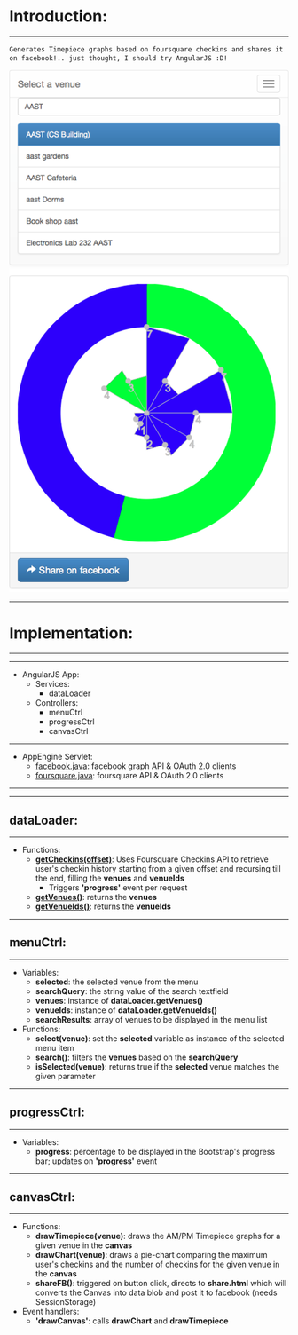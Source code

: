 #	Introduction:
----

	Generates Timepiece graphs based on foursquare checkins and shares it on facebook!.. just thought, I should try AngularJS :D!

![readme/readme.png](readme/readme.png)

----
#	Implementation:
----

----
+	AngularJS App:
	+	Services:
		+	dataLoader
	+	Controllers:
		+	menuCtrl
		+	progressCtrl
		+	canvasCtrl

		
---
+	AppEngine Servlet:
	+ [facebook.java](): 	facebook graph API & OAuth 2.0 clients
	+ [foursquare.java](): 	foursquare API & OAuth 2.0 clients
----

----
##	dataLoader:
---

+	Functions:
	+	[**getCheckins(offset)**](): Uses Foursquare Checkins API to retrieve user's checkin history starting from a given offset and recursing till the end, filling the **venues** and **venueIds**
		+	Triggers **'progress'** event per request
	+	[**getVenues()**](): returns the **venues**
	+	[**getVenueIds()**](): returns the **venueIds**

----
## menuCtrl:
----

+	Variables:
	+	**selected**: the selected venue from the menu
	+	**searchQuery**: the string value of the search textfield
	+	**venues**: instance of **dataLoader.getVenues()**
	+	**venueIds**: instance of **dataLoader.getVenueIds()**
	+	**searchResults**: array of venues to be displayed in the menu list
+	Functions:
	+	**select(venue)**: set the **selected** variable as instance of the selected menu item
	+	**search()**: filters the **venues** based on the **searchQuery**
	+	**isSelected(venue)**: returns true if the **selected** venue matches the given parameter

----
## progressCtrl:
----

+	Variables:
	+	**progress**: 	percentage to be displayed in the Bootstrap's progress bar; updates on **'progress'** event

----
## canvasCtrl:
----

+	Functions:
	+	**drawTimepiece(venue)**: draws the AM/PM Timepiece graphs for a given venue in the **canvas**
	+	**drawChart(venue)**: 	draws a pie-chart comparing the maximum user's checkins and the number of checkins for the given venue in the **canvas**
	+	**shareFB()**: 	triggered on button click, directs to **share.html** which will converts the Canvas into data blob and post it to facebook (needs SessionStorage)
+	Event handlers:
	+	**'drawCanvas'**: calls **drawChart** and **drawTimepiece**